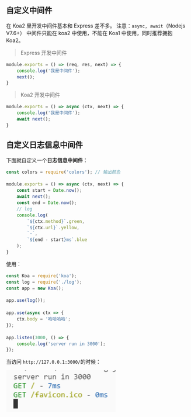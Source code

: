 
## 自定义中间件
在 Koa2 里开发中间件基本和 Express 差不多。
注意：`async, await`（Nodejs V7.6+） 中间件只能在 koa2 中使用，不能在 Koa1 中使用，同时推荐拥抱 Koa2。

> Express 开发中间件

```js
module.exports = () => (req, res, next) => {
    console.log('我是中间件');
    next();
}
```

> Koa2 开发中间件

```js
module.exports = () => async (ctx, next) => {
    console.log('我是中间件');
    await next();
}
```

## 自定义日志信息中间件
下面就自定义一个**日志信息中间件**：

```js
const colors = require('colors'); // 输出颜色

module.exports = () => async (ctx, next) => {
    const start = Date.now();
    await next();
    const end = Date.now();
    // log
    console.log(
        `${ctx.method}`.green,
        `${ctx.url}`.yellow,
        `-`,
        `${end - start}ms`.blue
    );
}
```

使用：

```js
const Koa = require('koa');
const log = require('./log');
const app = new Koa();

app.use(log());

app.use(async ctx => {
    ctx.body = '哈哈哈哈';
});

app.listen(3000, () => {
    console.log('server run in 3000');
});
```

当访问 `http://127.0.0.1:3000/`的时候：

<img src='../../resource/20170526235551.png' alt='' width=300 />

